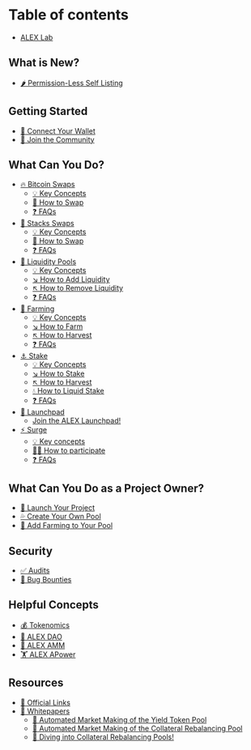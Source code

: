 # Table of contents

* [ALEX Lab](README.md)


<!--
do not remove what is new section, hide it!
-->
## What is New?

* [🌶️ Permission-Less Self Listing](whatsnew/permission-less.md)
<!--
do not remove what is new section, hide it!
-->

## Getting Started

* [👛 Connect Your Wallet](getting-started/how-to-connect-your-wallet.md)
* [👥 Join the Community](getting-started/join-the-community.md)

## What Can You Do?

* [🔥 Bitcoin Swaps](product-features/bitcoin-swaps/README.md)
  * [💡 Key Concepts](product-features/bitcoin-swaps/key-concepts.md)
  * [📖 How to Swap](product-features/bitcoin-swaps/how-to.md)
  * [❓ FAQs](product-features/bitcoin-swaps/faqs.md)
* [🔄 Stacks Swaps](product-features/stacks-swaps/README.md)
  * [💡 Key Concepts](product-features/stacks-swaps/key-concepts.md)
  * [📖 How to Swap](product-features/stacks-swaps/how-to.md)
  * [❓ FAQs](product-features/stacks-swaps/faqs.md)
* [🐋 Liquidity Pools](product-features/liquidity-pools/README.md)
  * [💡 Key Concepts](product-features/liquidity-pools/key-concepts.md)
  * [↘️ How to Add Liquidity](product-features/liquidity-pools/how-to-add.md)
  * [↖️ How to Remove Liquidity](product-features/liquidity-pools/how-to-remove.md)
  * [❓ FAQs](product-features/liquidity-pools/faqs.md)
* [🌾 Farming](product-features/farming/README.md)
  * [💡 Key Concepts](product-features/farming/key-concepts.md)
  * [↘️ How to Farm](product-features/farming/how-to-farm.md)
  * [↖️ How to Harvest](product-features/farming/how-to-harvest.md)
  * [❓ FAQs](product-features/farming/faqs.md)
* [⚓ Stake](product-features/staking/README.md)
  * [💡 Key Concepts](product-features/staking/key-concepts.md)
  * [↘️ How to Stake](product-features/staking/how-to-stake.md)
  * [↖️ How to Harvest](product-features/staking/how-to-harvest.md)
  * [💧 How to Liquid Stake](product-features/staking/how-to-liquid-stake.md)
  * [❓ FAQs](product-features/staking/faqs.md)
* [🚀 Launchpad](features/launchpad/README.md)
  * [Join the ALEX Launchpad!](features/launchpad/join-the-alex-launchpad.md)
* [⚡ Surge](product-features/surge/README.md)
  * [💡 Key concepts](product-features/surge/key-concepts.md)
  * [🧑‍🏫 How to participate](product-features/surge/how-to.md)
  * [❓ FAQs](product-features/surge/faqs.md)

## What Can You Do as a Project Owner?

* [🚀 Launch Your Project](features/launchpad/join-the-alex-launchpad.md)
* [💦 Create Your Own Pool](product-features/self-service-listing.md)
* [🚜 Add Farming to Your Pool](product-features/self-service-farming.md)

## Security

* [✅ Audits](resources/security-audit.md)
* [🐛 Bug Bounties](resources/bug-bounty.md)

## Helpful Concepts

* [💰 Tokenomics](detailed-information/tokenomics.md)
* [👥 ALEX DAO](detailed-information/alex-dao.md)
* [💱 ALEX AMM](detailed-information/alexs-automated-market-maker-amm.md)
* [🏋️ ALEX APower](detailed-information/what-is-alex-staking-power-and-how-do-i-use-it.md)

## Resources

* [🔗 Official Links](resources/official-links.md)
* [📃 Whitepapers](resources/whitepapers/README.md)
  * [📃 Automated Market Making of the Yield Token Pool](whitepapers/whitepaper-1-automated-market-making-of-the-yield-token-pool.md)
  * [📃 Automated Market Making of the Collateral Rebalancing Pool](whitepapers/whitepaper-2-automated-market-making-of-the-collateral-rebalancing-pooltitled.md)
  * [📃 Diving into Collateral Rebalancing Pools!](whitepapers/whitepaper-3-diving-into-collateral-rebalancing-pools.md)
